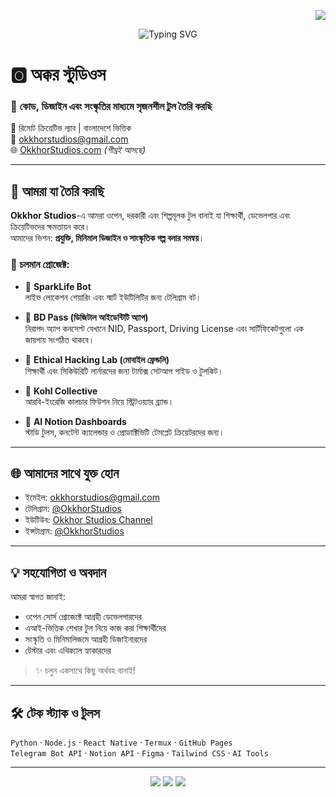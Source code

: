<p align="right">
  <a href="https://github.com/OkkhorStudios/.github/blob/main/profile/README.md">
    <img src="https://img.shields.io/badge/English%20Version-Click%20Here-blue?style=for-the-badge" />
  </a>
</p>

<p align="center">
  <img src="https://readme-typing-svg.demolab.com?font=Fira+Code&size=24&pause=1000&color=FF5733&center=true&vCenter=true&width=600&lines=Okkhor+Studios;কোড+ডিজাইন+এবং+সংস্কৃতির+মাধ্যমে;সৃজনশীল+টুল+তৈরি+করি" alt="Typing SVG" />
</p>

# 🅾️ অক্কর স্টুডিওস

### 🎨 **কোড, ডিজাইন এবং সংস্কৃতির মাধ্যমে সৃজনশীল টুল তৈরি করছি**  
📍 রিমোট ক্রিয়েটিভ ল্যাব | বাংলাদেশে ভিত্তিক  
📧 okkhorstudios@gmail.com  
🌐 [OkkhorStudios.com](https://okkhorstudios.com) *(শীঘ্রই আসছে)*

---

## 🚀 আমরা যা তৈরি করছি

**Okkhor Studios**-এ আমরা ওপেন, দরকারী এবং শিল্পমূলক টুল বানাই যা শিক্ষার্থী, ডেভেলপার এবং ক্রিয়েটিভদের ক্ষমতায়ন করে।  
আমাদের ভিশন: **প্রযুক্তি, মিনিমাল ডিজাইন ও সাংস্কৃতিক গল্প বলার সমন্বয়**।

### 🔧 চলমান প্রোজেক্ট:
- 🤖 **SparkLife Bot**  
  লাইভ লোকেশন শেয়ারিং এবং স্মার্ট ইউটিলিটির জন্য টেলিগ্রাম বট।

- 🪪 **BD Pass (ডিজিটাল আইডেন্টিটি অ্যাপ)**  
  নিরাপদ অ্যাপ কনসেপ্ট যেখানে NID, Passport, Driving License এবং সার্টিফিকেটগুলো এক জায়গায় সংগঠিত থাকবে।

- 🧠 **Ethical Hacking Lab (মোবাইল ফ্রেন্ডলি)**  
  শিক্ষার্থী এবং সিকিউরিটি লার্নারদের জন্য টার্মাক্স সেটআপ গাইড ও টুলকিট।

- 🎨 **Kohl Collective**  
  আরবি-ইংরেজি কালচার ফিউশন নিয়ে স্ট্রিটওয়্যার ব্র্যান্ড।

- 📘 **AI Notion Dashboards**  
  স্টাডি টুলস, কনটেন্ট ক্যালেন্ডার ও প্রোডাক্টিভিটি টেমপ্লেট ক্রিয়েটরদের জন্য।

---

## 🌐 আমাদের সাথে যুক্ত হোন
- ইমেইল: okkhorstudios@gmail.com  
- টেলিগ্রাম: [@OkkhorStudios](https://t.me/OkkhorStudios)  
- ইউটিউব: [Okkhor Studios Channel](https://youtube.com/@OkkhorStudios)  
- ইন্সটাগ্রাম: [@OkkhorStudios](https://instagram.com/OkkhorStudios)

---

## 💡 সহযোগিতা ও অবদান

আমরা স্বাগত জানাই:
- ওপেন সোর্স প্রোজেক্টে আগ্রহী ডেভেলপারদের
- এআই-ভিত্তিক শেখার টুল নিয়ে কাজ করা শিক্ষার্থীদের
- সংস্কৃতি ও মিনিমালিজমে আগ্রহী ডিজাইনারদের
- টেস্টার এবং এথিক্যাল হ্যাকারদের  

> ✨ চলুন একসাথে কিছু অর্থবহ বানাই!

---

## 🛠️ টেক স্ট্যাক ও টুলস

`Python` · `Node.js` · `React Native` · `Termux` · `GitHub Pages`  
`Telegram Bot API` · `Notion API` · `Figma` · `Tailwind CSS` · `AI Tools`

---

<p align="center">
  <img src="https://img.shields.io/badge/Remote%20Creative%20Lab-🌍-blue?style=flat-square" />
  <img src="https://img.shields.io/github/followers/OkkhorStudios?label=Follow&style=social" />
  <img src="https://visitor-badge.laobi.icu/badge?page_id=OkkhorStudios.profile" />
</p>
